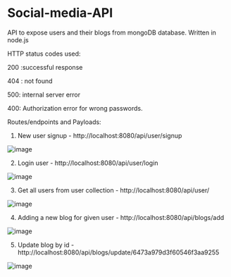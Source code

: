 # Social-media-API
API to expose users and their blogs from mongoDB database. Written in node.js

HTTP status codes used:

200 :successful response

404 : not found

500: internal server error

400: Authorization error for wrong passwords.

Routes/endpoints and Payloads:


1) New user signup - http://localhost:8080/api/user/signup

![image](https://github.com/CodeProjectsHub/Social-media-API/assets/126147374/0e8beb9b-635f-4612-abe0-4df220811834)

2) Login user - http://localhost:8080/api/user/login

![image](https://github.com/CodeProjectsHub/Social-media-API/assets/126147374/8928e668-0614-4251-b424-cfd259ae5763)

3) Get all users from user collection - http://localhost:8080/api/user/

![image](https://github.com/CodeProjectsHub/Social-media-API/assets/126147374/ceebfade-fc3e-46d9-b26b-478276903c4d)

4) Adding a new blog for given user - http://localhost:8080/api/blogs/add

![image](https://github.com/CodeProjectsHub/Social-media-API/assets/126147374/1cbf0112-faf8-4ad7-ac48-88552efb3c43)

5) Update blog by id - http://localhost:8080/api/blogs/update/6473a979d3f60546f3aa9255

![image](https://github.com/CodeProjectsHub/Social-media-API/assets/126147374/c50f4bee-9e42-47ae-8a60-caca88ff07a9)






